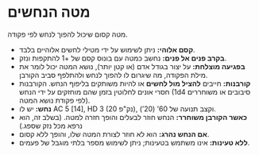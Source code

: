 # מטה הנחשים

מטה קסום שיכול להפוך לנחש לפי פקודה.

- **קסם אלוהי:** ניתן לשימוש על ידי מטילי לחשים אלוהיים בלבד.
- **בקרב פנים אל פנים:** נחשב כמטה עם בונוס קסם של +1 להתקפות ונזק.
- **בפגיעה מוצלחת:** על יצור בגודל אדם (או קטן יותר), נושא המטה יכול לומר את מילת הפקודה, מה שיגרום לו להפוך לנחש ולהתלפף סביב הקורבן.
- **קורבנות:** חייבים **להציל מול לחשים** או להיות משותקים בליפוף הנחש. הקורבנות חסרי אונים לחלוטין בזמן שהם מוחזקים על ידי הנחש (1d4 סיבובים או משוחררים לפי פקודת נושא המטה).
- **נחש:** יש לו AC 5 [14], HD 3 (20 נק"פ), וקצב תנועה של 60’ (20’).
- **כאשר הקורבן משוחרר:** הנחש חוזר לבעלים והופך חזרה למטה. (בשלב זה, הוא נרפא מכל נזק שספג.)
- **אם הנחש נהרג:** הוא לא חוזר לצורת המטה שלו, והופך ללא קסום.
- **ללא טעינות:** אינו משתמש בטעינות; ניתן לשימוש מספר בלתי מוגבל של פעמים.